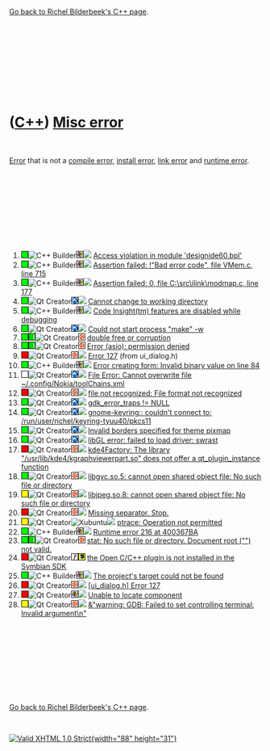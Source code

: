

[Go back to Richel Bilderbeek's C++ page](Cpp.htm).

 

 

 

 

 

([C++](Cpp.htm)) [Misc error](CppMiscError.htm)
===============================================

 

[Error](CppError.htm) that is not a [compile
error](CppCompileError.htm), [install error](CppInstallError.htm), [link
error](CppLinkError.htm) and [runtime error](CppRuntimeError.htm).

 

 

 

 

 

1.  ![OKAY](PicGreen.png)![C++
    Builder](PicCppBuilder.png)![Windows](PicWindows.png)![
    ](PicSpacer.png) [Access violation in module
    'designide60.bpl'](CppMiscErrorAccessViolationDesignide60Bpl.htm)
2.  ![OKAY](PicGreen.png)![C++
    Builder](PicCppBuilder.png)![Windows](PicWindows.png)![
    ](PicSpacer.png) [Assertion failed: !"Bad error code", file VMem.c,
    line 715](CppMiscErrorAssertionFailedBadErrorCodeVmemC.htm)
3.  ![OKAY](PicGreen.png)![C++
    Builder](PicCppBuilder.png)![Windows](PicWindows.png)![
    ](PicSpacer.png) [Assertion failed: 0, file
    C:\\src\\ilink\\modmap.c, line
    177](CppMiscErrorAssertionFailedModmapC.htm)
4.  ![OKAY](PicGreen.png)![Qt
    Creator](PicQtCreator.png)![Lubuntu](PicLubuntu.png)![
    ](PicSpacer.png) [Cannot change to working
    directory](CppMiscErrorCannotChangeToWorkingDirectory.htm)
5.  ![OKAY](PicGreen.png)![C++
    Builder](PicCppBuilder.png)![Windows](PicWindows.png)![
    ](PicSpacer.png) [Code Insight(tm) features are disabled while
    debugging](CppMiscErrorCodeInsightFeaturesDisabledWhileDebugging.htm)
6.  ![OKAY](PicGreen.png)![Qt
    Creator](PicQtCreator.png)![Lubuntu](PicLubuntu.png)![
    ](PicSpacer.png) [Could not start process "make"
    -w](CppMiscErrorCouldNotStartProcessMakeW.htm)
7.  ![OKAY](PicGreen.png)![Wt](PicWt.png)![Qt
    Creator](PicQtCreator.png)![Ubuntu](PicUbuntu.png) [double free or
    corruption](CppMiscErrorDoubleFreeOrCorruption.htm)
8.  ![OKAY](PicGreen.png)![Wt](PicWt.png)![Qt
    Creator](PicQtCreator.png)![Ubuntu](PicUbuntu.png) [Error (asio):
    permission denied](CppMiscErrorAsioPermissionDenied.htm)
9.  ![FAIL](PicRed.png)![Qt
    Creator](PicQtCreator.png)![Ubuntu](PicUbuntu.png)![
    ](PicSpacer.png) [Error 127](CppMiscErrorUi_dialogHerror127.htm)
    (from ui\_dialog.h)
10. ![OKAY](PicGreen.png)![C++
    Builder](PicCppBuilder.png)![Windows](PicWindows.png)![
    ](PicSpacer.png) [Error creating form: Invalid binary value on line
    84](CppMiscErrorErrorCreatingFormInvalidBinaryValueOnLine84.htm)
11. ![TODO](PicTransparent.png)![Qt
    Creator](PicQtCreator.png)![Lubuntu](PicLubuntu.png)![
    ](PicSpacer.png) [File Error: Cannot overwrite file
    \~/.config/Nokia/toolChains.xml](CppMiscErrorFileErrorCannotOverwriteNokiaToolchainsXml.htm)
12. ![FAIL](PicRed.png)![Qt
    Creator](PicQtCreator.png)![Ubuntu](PicUbuntu.png)![
    ](PicSpacer.png) [file not recognized: File format not
    recognized](CppMiscErrorFileFormatNotRecognized.htm)
13. ![OKAY](PicGreen.png)![Qt
    Creator](PicQtCreator.png)![Lubuntu](PicLubuntu.png)![
    ](PicSpacer.png) [gdk\_error\_traps !=
    NULL](CppMiscErrorGdk_error_trapsNotNull.htm)
14. ![OKAY](PicGreen.png)![Qt
    Creator](PicQtCreator.png)![Lubuntu](PicLubuntu.png)![
    ](PicSpacer.png) [gnome-keyring:: couldn't connect to:
    /run/user/richel/keyring-tyuu40/pkcs11](CppMiscErrorGnome-keyringCouldNotConnectToPkcs11.htm)
15. ![OKAY](PicGreen.png)![Qt
    Creator](PicQtCreator.png)![Lubuntu](PicLubuntu.png)![
    ](PicSpacer.png) [Invalid borders specified for theme
    pixmap](CppMiscErrorInvalidBordersSpecifiedForThemePixmap.htm)
16. ![OKAY](PicGreen.png)![Qt
    Creator](PicQtCreator.png)![Lubuntu](PicLubuntu.png)![
    ](PicSpacer.png) [libGL error: failed to load driver:
    swrast](CppMiscErrorLibGlErrorFailedToLoadDriverSwrast.htm)
17. ![FAIL](PicRed.png)![Qt
    Creator](PicQtCreator.png)![Ubuntu](PicUbuntu.png)![
    ](PicSpacer.png) [kde4Factory: The library
    "/usr/lib/kde4/kgraphviewerpart.so" does not offer a
    qt\_plugin\_instance function](CppMiscErrorKde4Factory.htm)
18. ![OKAY](PicGreen.png)![Qt
    Creator](PicQtCreator.png)![Ubuntu](PicUbuntu.png)![
    ](PicSpacer.png) [libgvc.so.5: cannot open shared object file: No
    such file or
    directory](CppMiscErrorLibgvcCannotOpenSharedObjectFile.htm)
19. ![?OKAY](PicYellow.png)![Qt
    Creator](PicQtCreator.png)![Ubuntu](PicUbuntu.png)![
    ](PicSpacer.png) [libjpeg.so.8: cannot open shared object file: No
    such file or
    directory](CppMiscErrorLibjpegSoCannotOpenSharedObjectFileNoSuchFileOrDirectory.htm)
20. ![FAIL](PicRed.png)![Qt
    Creator](PicQtCreator.png)![Ubuntu](PicUbuntu.png)![
    ](PicSpacer.png) [Missing separator.
    Stop.](CppMiscErrorMissingSeparator.htm)
21. ![?OKAY](PicYellow.png)![Qt
    Creator](PicQtCreator.png)![Xubuntu](PicXubuntu.png)![
    ](PicSpacer.png) [ptrace: Operation not
    permitted](CppMiscErrorPtraceOperationNotPermitted.htm)
22. ![OKAY](PicGreen.png)![C++
    Builder](PicCppBuilder.png)![Windows](PicWindows.png)![
    ](PicSpacer.png) [Runtime error 216 at
    400367BA](CppMiscErrorRuntimeError216.htm)
23. ![OKAY](PicGreen.png)![Wt](PicWt.png)![Qt
    Creator](PicQtCreator.png)![Ubuntu](PicUbuntu.png) [stat: No such
    file or directory. Document root ("")
    not valid.](CppMiscErrorStatNoSuchFileOrDirectoryDocumentRootNotValid.htm)
24. ![FAIL](PicRed.png)![Qt
    Creator](PicQtCreator.png)![Wine](PicWine.png)![Symbian](PicSymbian.png)
    [the Open C/C++ plugin is not installed in the Symbian
    SDK](CppMiscErrorTheOpenCppPluginIsNotInstalledInTheSymbianSdk.htm)
25. ![OKAY](PicGreen.png)![C++
    Builder](PicCppBuilder.png)![Windows](PicWindows.png)![
    ](PicSpacer.png) [The project's target could not be
    found](CppMiscErrorTheProjectsTargetCouldNotBeFound.htm)
26. ![FAIL](PicRed.png)![Qt
    Creator](PicQtCreator.png)![Ubuntu](PicUbuntu.png)![
    ](PicSpacer.png) [\[ui\_dialog.h\] Error
    127](CppMiscErrorUi_dialogHerror127.htm)
27. ![FAIL](PicRed.png)![Qt
    Creator](PicQtCreator.png)![Windows](PicWindows.png)![
    ](PicSpacer.png) [Unable to locate
    component](CppMiscErrorUnableToLocateComponent.htm)
28. ![?OKAY](PicYellow.png)![Qt
    Creator](PicQtCreator.png)![Ubuntu](PicUbuntu.png)![
    ](PicSpacer.png) [&"warning: GDB: Failed to set controlling
    terminal: Invalid
    argument\\n"](CppMiscErrorGdbFailedToSetControllingTerminal.htm)

 

 

 

 

 

[Go back to Richel Bilderbeek's C++ page](Cpp.htm).



 

[![Valid XHTML 1.0 Strict](valid-xhtml10.png){width="88"
height="31"}](http://validator.w3.org/check?uri=referer)
